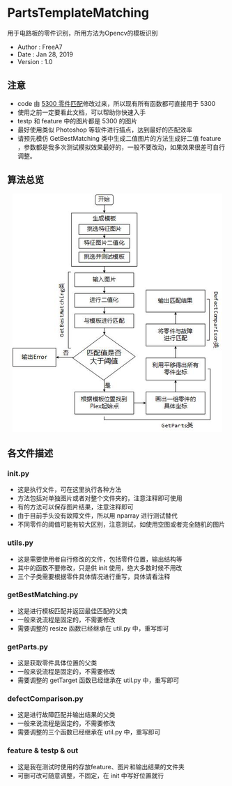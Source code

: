 # PartsTemplateMatching
用于电路板的零件识别，所用方法为Opencv的模板识别
* Author : FreeA7
* Date : Jan 28, 2019
* Version : 1.0

## 注意
* code 由 [5300 零件匹配](https://github.com/FreeA7/5300)修改过来，所以现有所有函数都可直接用于 5300
* 使用之前一定要看此文档，可以帮助你快速入手
* testp 和 feature 中的图片都是 5300 的图片
* 最好使用类似 Photoshop 等软件进行描点，达到最好的匹配效率
* 请预先模仿 GetBestMatching 类中生成二值图片的方法生成好二值 feature ，参数都是我多次测试模拟效果最好的，一般不要改动，如果效果很差可自行调整。

## 算法总览
<div align=center><img src="./Resources/算法总览.jpg"/></div>

## 各文件描述
### init.py
* 这是执行文件，可在这里执行各种方法
* 方法包括对单独图片或者对整个文件夹的，注意注释即可使用
* 有的方法可以保存图片结果，注意注释即可
* 由于目前手头没有故障文件，所以用 nparray 进行测试替代
* 不同零件的阈值可能有较大区别，注意测试，如使用空图或者完全随机的图片

### utils.py
* 这是需要使用者自行修改的文件，包括零件位置，输出结构等
* 其中的函数不要修改，只是供 init 使用，绝大多数时候不用改
* 三个子类需要根据零件具体情况进行重写，具体请看注释

### getBestMatching.py
* 这是进行模板匹配并返回最佳匹配的父类
* 一般来说流程是固定的，不需要修改
* 需要调整的 resize 函数已经继承在 util.py 中，重写即可

### getParts.py
* 这是获取零件具体位置的父类
* 一般来说流程是固定的，不需要修改
* 需要调整的 getTarget 函数已经继承在 util.py 中，重写即可

### defectComparison.py
* 这是进行故障匹配并输出结果的父类
* 一般来说流程是固定的，不需要修改
* 需要调整的三个函数已经继承在 util.py 中，重写即可

### feature & testp & out
* 这是我在测试时使用的存放feature、图片和输出结果的文件夹
* 可删可改可随意调整，不固定，在 init 中写好位置就行
